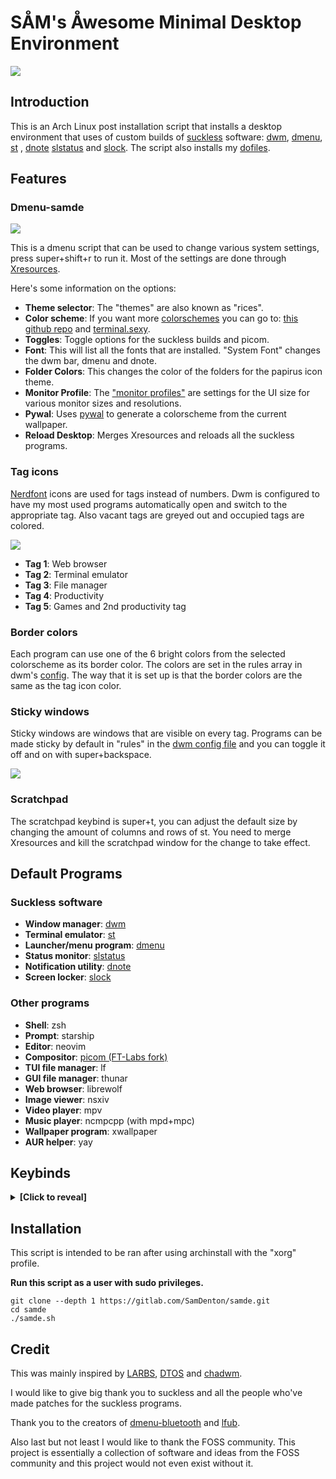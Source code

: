 # SÅM's Åwesome Minimal Desktop Environment
<img src="https://gitlab.com/SamDenton/screenshots/-/raw/master/luna.jpg">

## Introduction
This is an Arch Linux post installation script that installs a desktop environment that uses of custom builds of [suckless](https://suckless.org) software: [dwm](https://gitlab.com/SamDenton/dwm), [dmenu](https://gitlab.com/SamDenton/dmenu), [st](https://gitlab.com/SamDenton/st) , [dnote](https://gitlab.com/SamDenton/dnote) [slstatus](https://gitlab.com/SamDenton/slstatus) and [slock](https://gitlab.com/SamDenton/slock). The script also installs my [dofiles](https://gitlab.com/SamDenton/dots).

## Features

### Dmenu-samde
<img src="https://gitlab.com/SamDenton/screenshots/-/raw/master/menu.png">

This is a dmenu script that can be used to change various system settings, press super+shift+r to run it. Most of the settings are done through [Xresources](https://gitlab.com/SamDenton/dots/-/tree/master/.config/samde).

Here's some information on the options:
- **Theme selector**: The "themes" are also known as "rices".
- **Color scheme**: If you want more [colorschemes](https://gitlab.com/SamDenton/dots/-/tree/master/.config/samde/colorschemes) you can go to: [this github repo](https://github.com/janoamaral/Xresources-themes) and [terminal.sexy](https://terminal.sexy).
- **Toggles**: Toggle options for the suckless builds and picom.
- **Font**: This will list all the fonts that are installed. "System Font" changes the dwm bar, dmenu and dnote.
- **Folder Colors**: This changes the color of the folders for the papirus icon theme.
- **Monitor Profile**: The ["monitor profiles"](https://gitlab.com/SamDenton/dots/-/tree/master/.config/samde/profiles) are settings for the UI size for various monitor sizes and resolutions.
- **Pywal**: Uses [pywal](https://github.com/dylanaraps/pywal) to generate a colorscheme from the current wallpaper.
- **Reload Desktop**: Merges Xresources and reloads all the suckless programs.

### Tag icons
[Nerdfont](https://www.nerdfonts.com/) icons are used for tags instead of numbers. Dwm is configured to have my most used programs automatically open and switch to the appropriate tag. Also vacant tags are greyed out and occupied tags are colored.

<img src="https://gitlab.com/SamDenton/screenshots/-/raw/master/tags.gif">

- **Tag 1**: Web browser
- **Tag 2**: Terminal emulator
- **Tag 3**: File manager
- **Tag 4**: Productivity
- **Tag 5**: Games and 2nd productivity tag

### Border colors
Each program can use one of the 6 bright colors from the selected colorscheme as its border color. The colors are set in the rules array in dwm's [config](https://gitlab.com/SamDenton/dwm/-/blob/master/config.def.h). The way that it is set up is that the border colors are the same as the tag icon color.

### Sticky windows
Sticky windows are windows that are visible on every tag. Programs can be made sticky by default in "rules" in the [dwm config file](https://gitlab.com/SamDenton/dwm/-/blob/master/config.def.h) and you can toggle it off and on with super+backspace.

<img src="https://gitlab.com/SamDenton/screenshots/-/raw/master/sticky.gif">

### Scratchpad
The scratchpad keybind is super+t, you can adjust the default size by changing the amount of columns and rows of st. You need to merge Xresources and kill the scratchpad window for the change to take effect.

## Default Programs

### Suckless software
- **Window manager**: [dwm](https://gitlab.com/SamDenton/dwm)
- **Terminal emulator**: [st](https://gitlab.com/SamDenton/st)
- **Launcher/menu program**: [dmenu](https://gitlab.com/SamDenton/dmenu)
- **Status monitor**: [slstatus](https://gitlab.com/SamDenton/slstatus)
- **Notification utility**: [dnote](https://gitlab.com/SamDenton/dnote)
- **Screen locker**: [slock](https://gitlab.com/SamDenton/slock)

### Other programs
- **Shell**: zsh
- **Prompt**: starship
- **Editor**: neovim
- **Compositor**: [picom (FT-Labs fork)](https://github.com/FT-Labs/picom)
- **TUI file manager**: lf
- **GUI file manager**: thunar
- **Web browser**: librewolf
- **Image viewer**: nsxiv
- **Video player**: mpv
- **Music player**: ncmpcpp (with mpd+mpc)
- **Wallpaper program**: xwallpaper
- **AUR helper**: yay

## Keybinds
<details>
<summary><b>[Click to reveal]</b></summary>
<br>
The keys are arranged so that the window manager keys are (mostly) on the home and bottom row and the keys to launch programs are on the top row.

### Window manager keybinds
| Keybind                     | Action                                |
|-----------------------------|---------------------------------------|
| `super + a,s,d,f,g`         | switch tag                            |
| `super + shift + a,s,d,f,g` | move to tag                           |
| `super + ctrl + a,s,d,f,g`  | toggle tag view                       |
| `super + q`                 | exit program                          |
| `super + t`                 | scratchpad                            |
| `super + b`                 | toggle bar                            |
| `super + z`                 | toggle fullscreen                     |
| `super + space`             | toggle floating window                |
| `super + backspace`         | toggle sticky window                  |
| `super + tab`               | view previous tag                     |
| `super + j,k`               | switch window focus                   |
| `super + h,l`               | switch monitors                       |
| `super + shift + h,l`       | move window to monitor                |
| `super + shift + j,k`       | resize floating window                |
| `super + ctrl + h,j,k,l`    | move floating window                  |
| `super + alt + h,j,k,l`     | move floating window to corner        |
| `super + n,period`          | adjust window split (mfact)           |
| `super + m,comma`           | adjust number of master windows       |
| `super + ;`                 | switch master window                  |
| `super + 1,2,3`             | switch layouts (master,float,monacle) |
| `super + -,=`               | adjust gaps                           |
| `super + shift + =`         | sets gaps to 0                        |
| `super + 0`                 | view all tags                         |
| `super + shift + 0`         | make window visible on all tags       |
| `super + F5`                | reload Xresources colors              |

### Other keybinds
| Keybind                       | Action                  |
|-------------------------------|-------------------------|
| `super + enter`               | st                      |
| `super + shift + enter`       | st with tmux            |
| `super + w`                   | librewolf or brave      |
| `super + e`                   | thunar                  |
| `super + shift + e`           | lf                      |
| `super + control + e`         | dmenu-open              |
| `super + r`                   | dmenu\_run              |
| `super + shift + r`           | dmenu-samde             |
| `super + y,u,i,o,p`           | program launch script   |
| `super + Escape`              | power\_menu             |
| `super + shift + q`           | xkill                   |
| `super + control + q`         | dmenu\_kill             |
| `super + control + alt + q`   | restart dwm             |
| `super + delete`              | slock                   |
| `super + c`                   | picom toggle            |
| `super + control + b`         | dmenu-bluetooth         |
| `super + control + t`         | theme-selector          |
| `super + control + c`         | colorscheme-selector    |
| `audio {mute,lower,raise}`    | adjust volume           |
| `shift + audio {lower,raise}` | adjust mpd volume       |
| `audio {prev,play,next}`      | mpc prev,toggle,next    |
| `super + shift + audio play`  | show current track(mpd) |
| `shift + audio {prev,next}`   | mpc seek(rewind,foward) |
| `brightness {down,up}`        | adjust brightness       |

</details>

## Installation
This script is intended to be ran after using archinstall with the "xorg" profile.

**Run this script as a user with sudo privileges.**
```
git clone --depth 1 https://gitlab.com/SamDenton/samde.git
cd samde
./samde.sh
```

## Credit
This was mainly inspired by [LARBS](https://larbs.xyz/), [DTOS](https://gitlab.com/dtos/dtos) and [chadwm](https://github.com/siduck/chadwm).

I would like to give big thank you to suckless and all the people who've made patches for the suckless programs.

Thank you to the creators of [dmenu-bluetooth](https://github.com/Layerex/dmenu-bluetooth) and [lfub](https://github.com/LukeSmithxyz/voidrice/blob/master/.local/bin/lfub).

Also last but not least I would like to thank the FOSS community. This project is essentially a collection of software and ideas from the FOSS community and this project would not even exist without it.
